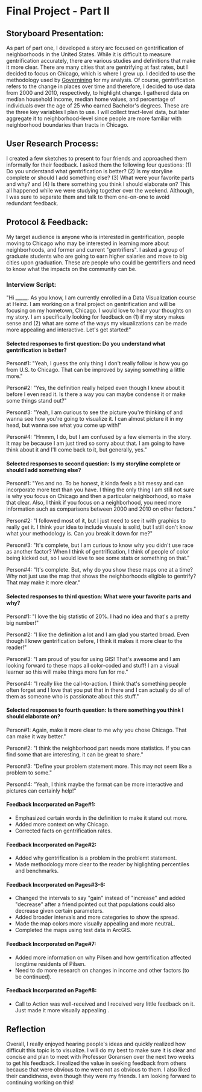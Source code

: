# Final Project - Part II

## Storyboard Presentation:

As part of part one, I developed a story arc focused on gentrification of neighborhoods in the United States. While it is difficult to measure gentrification accurately, there are various studies and definitions that make it more clear. There are many cities that are gentrifying at fast rates, but I decided to focus on Chicago, which is where I grew up. I decided to use the methodology used by [Governining](https://www.governing.com/gov-data/chicago-gentrification-maps-demographic-data.html) for my analysis. Of course, gentrification refers to the change in places over time and therefore, I decided to use data from 2000 and 2010, respectively, to highlight change. I gathered data on median household income, median home values, and percentage of individuals over the age of 25 who earned Bachelor's degrees. These are the three key variables I plan to use. I will collect tract-level data, but later aggregate it to neighborhood-level since people are more familiar with neighborhood boundaries than tracts in Chicago.

## User Research Process:

I created a few sketches to present to four friends and approached them informally for their feedback. I asked them the following four questions: (1) Do you understand what gentrification is better? (2) Is my storyline complete or should I add something else? (3) What were your favorite parts and why? and (4) Is there something you think I should elaborate on? This all happened while we were studying together over the weekend. Although, I was sure to separate them and talk to them one-on-one to avoid redundant feedback.

## Protocol & Feedback:

My target audience is anyone who is interested in gentrification, people moving to Chicago who may be interested in learning more about neighborhoods, and former and current "gentrifiers". I asked a group of graduate students who are going to earn higher salaries and move to big cities upon graduation. These are people who could be gentrifiers and need to know what the impacts on the community can be. 

### Interview Script:
"Hi _____. As you know, I am currently enrolled in a Data Visualization course at Heinz. I am working on a final project on gentrification and will be focusing on my hometown, Chicago. I would love to hear your thoughts on my story. I am specifically looking for feedback on (1) if my story makes sense  and (2) what are some of the ways my visualizations can be made more appealing and interactive. Let's get started!"

#### Selected responses to first question: Do you understand what gentrification is better?
Person#1: "Yeah, I guess the only thing I don't really follow is how you go from U.S. to Chicago. That can be improved by saying something a little more."

Person#2: "Yes, the definition really helped even though I knew about it before I even read it. Is there a way you can maybe condense it or make some things stand out?"

Person#3: "Yeah, I am curious to see the picture you're thinking of and wanna see how you're going to visualize it. I can almost picture it in my head, but wanna see what you come up with!"

Person#4: "Hmmm, I do, but I am confused by a few elements in the story. It may be because I am just tired so sorry about that. I am going to have think about it and I'll come back to it, but generally, yes."

#### Selected responses to second question: Is my storyline complete or should I add something else?
Person#1: "Yes and no. To be honest, it kinda feels a bit messy and can incorporate more text than you have. I thing the only thing I am still not sure is why you focus on Chicago and then a particular neighborhood, so make that clear. Also, I think if you focus on a neighborhood, you need more information such as comparisons between 2000 and 2010 on other factors."

Person#2: "I followed most of it, but I just need to see it with graphics to really get it. I think your idea to include visuals is solid, but I still don't know what your methodology is. Can you break it down for me?"

Person#3: "It's complete, but I am curious to know why you didn't use race as another factor? When I think of gentrification, I think of people of color being kicked out, so I would love to see some stats or something on that."

Person#4: "It's complete. But, why do you show these maps one at a time? Why not just use the map that shows the neighborhoods eligible to gentrify? That may make it more clear."

#### Selected responses to third question: What were your favorite parts and why?
Person#1: "I love the big statistic of 20%. I had no idea and that's a pretty big number!"

Person#2: "I like the definition a lot and I am glad you started broad. Even though I knew gentrification before, I think it makes it more clear to the reader!"

Person#3: "I am proud of you for using GIS! That's awesome and I am looking forward to these maps all color-coded and stuff! I am a visual learner so this will make things more fun for me."

Person#4: "I really like the call-to-action. I think that's something people often forget and I love that you put that in there and I can actually do all of them as someone who is passionate about this stuff."

#### Selected responses to fourth question: Is there something you think I should elaborate on?
Person#1: Again, make it more clear to me why you chose Chicago. That can make it way better."

Person#2: "I think the neighborhood part needs more statistics. If you can find some that are interesting, it can be great to share."

Person#3: "Define your problem statement more. This may not seem like a problem to some."

Person#4: "Yeah, I think maybe the format can be more interactive and pictures can certainly help!"

#### Feedback Incorporated on Page#1:
- Emphasized certain words in the definition to make it stand out more.
- Added more context on why Chicago.
- Corrected facts on gentrification rates.

#### Feedback Incorporated on Page#2:
- Added why gentrification is a problem in the problemt statement.
- Made methodology more clear to the reader by higlighting percentiles and benchmarks.

#### Feedback Incorporated on Pages#3-6:
- Changed the intervals to say "gain" instead of "increase" and added "decrease" after a friend pointed out that populations could also decrease given certain parameters. 
- Added broader intervals and more categories to show the spread.
- Made the map colors more visually appealing and more neutraL.
- Completed the maps using test data in ArcGIS.

#### Feedback Incorporated on Page#7:
- Added more information on why Pilsen and how gentrification affected longtime residents of Pilsen.
- Need to do more research on changes in income and other factors (to be continued).

#### Feedback Incorporated on Page#8:
- Call to Action was well-received and I received very little feedback on it. Just made it more visually appealing .

## Reflection

Overall, I really enjoyed hearing people's ideas and quickly realized how difficult this topic is to visualize. I will do my best to make sure it is clear and concise and plan to meet with Professor Goransen over the next two weeks to get his feedback. I realized the value in seeking feedback from others because that were obvious to me were not as obvious to them. I also liked their candidness, even though they were my friends. I am looking forward to continuing working on this!

